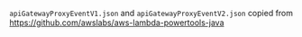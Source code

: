 `apiGatewayProxyEventV1.json` and `apiGatewayProxyEventV2.json` copied from https://github.com/awslabs/aws-lambda-powertools-java

